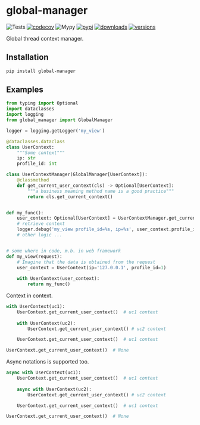 # global-manager

![Tests](https://github.com/shmakovpn/global-manager/actions/workflows/python-package.yml/badge.svg)
[![codecov](https://codecov.io/github/shmakovpn/global-manager/graph/badge.svg?token=744XXMAKOZ)](https://codecov.io/github/shmakovpn/global-manager)
![Mypy](https://github.com/shmakovpn/global-manager/actions/workflows/mypy.yml/badge.svg)
[![pypi](https://img.shields.io/pypi/v/global-manager.svg)](https://pypi.python.org/pypi/global-manager)
[![downloads](https://static.pepy.tech/badge/global-manager/month)](https://pepy.tech/project/global-manager)
[![versions](https://img.shields.io/pypi/pyversions/global-manager.svg)](https://github.com/shmakovpn/global-manager)


Global thread context manager.

## Installation 

```bash
pip install global-manager
```

## Examples

```py
from typing import Optional
import dataclasses
import logging
from global_manager import GlobalManager

logger = logging.getLogger('my_view')

@dataclasses.dataclass
class UserContext:
    """Some context"""
    ip: str
    profile_id: int

class UserContextManager(GlobalManager[UserContext]):
    @classmethod
    def get_current_user_context(cls) -> Optional[UserContext]:
        """a business meaning method name is a good practice"""
        return cls.get_current_context()


def my_func():
    user_context: Optional[UserContext] = UserContextManager.get_current_user_context()
    # retrieve context
    logger.debug('my_view profile_id=%s, ip=%s', user_context.profile_id, user_context.ip)
    # other logic ...


# some where in code, m.b. in web framework
def my_view(request):
    # Imagine that the data is obtained from the request
    user_context = UserContext(ip='127.0.0.1', profile_id=1)
    
    with UserContext(user_context):
        return my_func()
```

Context in context.

```py
with UserContext(uc1):
    UserContext.get_current_user_context()  # uc1 context
    
    with UserContext(uc2):
        UserContext.get_current_user_context() # uc2 context

    UserContext.get_current_user_context()  # uc1 context

UserContext.get_current_user_context()  # None
```

Async notations is supported too.

```py
async with UserContext(uc1):
    UserContext.get_current_user_context()  # uc1 context
    
    async with UserContext(uc2):
        UserContext.get_current_user_context() # uc2 context

    UserContext.get_current_user_context()  # uc1 context

UserContext.get_current_user_context()  # None
```
